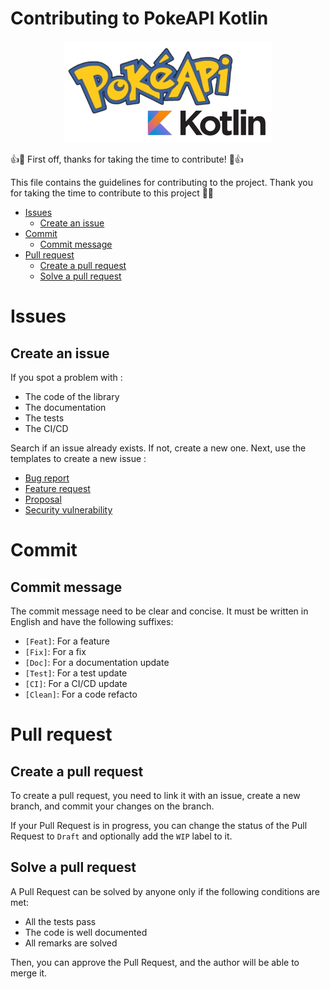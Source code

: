 # Contributing to PokeAPI Kotlin

<div align="center">

![project_img.png](.github/documentation/project_img.png)

</div>

👍🎉 First off, thanks for taking the time to contribute! 🎉👍

This file contains the guidelines for contributing to the project.
Thank you for taking the time to contribute to this project 🙏🏽

- [Issues](#issues)
    - [Create an issue](#create-an-issue)
- [Commit](#commit)
    - [Commit message](#commit-message)
- [Pull request](#pull-request)
    - [Create a pull request](#create-a-pull-request)
    - [Solve a pull request](#solve-a-pull-request)

# Issues

## Create an issue

If you spot a problem with :

- The code of the library
- The documentation
- The tests
- The CI/CD

Search if an issue already exists. If not, create a new one.
Next, use the templates to create a new issue :

- [Bug report]()
- [Feature request]()
- [Proposal]()
- [Security vulnerability]()

# Commit

## Commit message

The commit message need to be clear and concise. It must be written in English and have the following suffixes:

- `[Feat]`:  For a feature
- `[Fix]`: For a fix
- `[Doc]`: For a documentation update
- `[Test]`: For a test update
- `[CI]`: For a CI/CD update
- `[Clean]`: For a code refacto

# Pull request

## Create a pull request

To create a pull request, you need to link it with an issue, create a new branch, and commit your changes on the branch.

If your Pull Request is in progress, you can change the status of the Pull Request to `Draft` and optionally add
the `WIP` label to it.

## Solve a pull request

A Pull Request can be solved by anyone only if the following conditions are met:

- All the tests pass
- The code is well documented
- All remarks are solved

Then, you can approve the Pull Request, and the author will be able to merge it.
